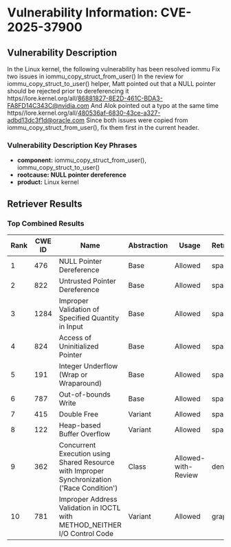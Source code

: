 # Vulnerability Information: CVE-2025-37900

## Vulnerability Description
In the Linux kernel, the following vulnerability has been resolved iommu Fix two issues in iommu_copy_struct_from_user() In the review for iommu_copy_struct_to_user() helper, Matt pointed out that a NULL pointer should be rejected prior to dereferencing it https//lore.kernel.org/all/86881827-8E2D-461C-BDA3-FA8FD14C343C@nvidia.com And Alok pointed out a typo at the same time https//lore.kernel.org/all/480536af-6830-43ce-a327-adbd13dc3f1d@oracle.com Since both issues were copied from iommu_copy_struct_from_user(), fix them first in the current header.

### Vulnerability Description Key Phrases
- **component:** iommu_copy_struct_from_user(), iommu_copy_struct_to_user()
- **rootcause:** **NULL pointer dereference**
- **product:** Linux kernel

## Retriever Results

### Top Combined Results

| Rank | CWE ID | Name | Abstraction | Usage  | Retrievers | Individual Scores |
|------|--------|------|-------------|-------|------------|-------------------|
| 1 | 476 | NULL Pointer Dereference | Base | Allowed | sparse | 0.427 |
| 2 | 822 | Untrusted Pointer Dereference | Base | Allowed | sparse | 0.401 |
| 3 | 1284 | Improper Validation of Specified Quantity in Input | Base | Allowed | sparse | 0.369 |
| 4 | 824 | Access of Uninitialized Pointer | Base | Allowed | sparse | 0.363 |
| 5 | 191 | Integer Underflow (Wrap or Wraparound) | Base | Allowed | sparse | 0.347 |
| 6 | 787 | Out-of-bounds Write | Base | Allowed | sparse | 0.345 |
| 7 | 415 | Double Free | Variant | Allowed | sparse | 0.342 |
| 8 | 122 | Heap-based Buffer Overflow | Variant | Allowed | sparse | 0.341 |
| 9 | 362 | Concurrent Execution using Shared Resource with Improper Synchronization ('Race Condition') | Class | Allowed-with-Review | dense | 0.539 |
| 10 | 781 | Improper Address Validation in IOCTL with METHOD_NEITHER I/O Control Code | Variant | Allowed | graph | 0.003 |

